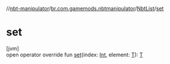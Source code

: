 //[nbt-manipulator](../../../index.md)/[br.com.gamemods.nbtmanipulator](../index.md)/[NbtList](index.md)/[set](set.md)

# set

[jvm]\
open operator override fun [set](set.md)(index: [Int](https://kotlinlang.org/api/latest/jvm/stdlib/kotlin/-int/index.html), element: [T](index.md)): [T](index.md)
